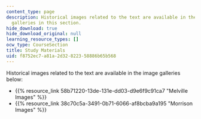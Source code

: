```yaml
---
content_type: page
description: Historical images related to the text are available in the two image
  galleries in this section.
hide_download: true
hide_download_original: null
learning_resource_types: []
ocw_type: CourseSection
title: Study Materials
uid: f8752ec7-a81a-2d32-8223-58886b65b568
---
```


Historical images related to the text are available in the image galleries below:

*   {{% resource_link 58b71220-13de-131e-dd03-d9e6f9c91ca7 "Melville Images" %}}
*   {{% resource_link 38c70c5a-3491-0b71-6066-af8bcba9a195 "Morrison Images" %}}